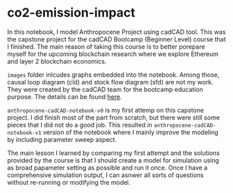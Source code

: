 # co2-emission-impact
In this notebook, I model Anthropocene Project using cadCAD tool. This was the capstone project for the cadCAD Bootcamp (Beginner Level) course that I finished. The main reason of taking this course is to better porepare myself for the upcoming blockchain research where we explore Ethereum and layer 2 blockchain economics. 

`images` folder inlcudes graphs embedded into the notebook. Among those, causal loop diagram (cld) and stock flow diagram (sfd) are not my work. They were created by the cadCAD team for the bootcamp education purpose. The details can be found [here](https://www.cadcad.education/course/bootcamp).

`anthropocene-cadCAD-notebook-v0` is my first attemp on this capstone project. I did finish most of the part from scratch, but there were still some pieces that I did not do a good job. This resulted in `anthropocene-cadCAD-notebook-v1` version of the notebook where I mainly improve the modeling by including parameter sweep aspect.

The main lesson I learned by comparing my first attempt and the solutions provided by the course is that I should create a model for simulation using as broad papameter setting as possible and run it once. Once I have a comprehensive simulation output, I can asnwer all sorts of questions without re-running or modifying the model.
